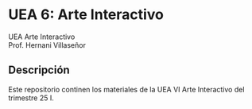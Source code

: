 # UEA 6: Arte Interactivo
UEA Arte Interactivo  
Prof. Hernani Villaseñor  
## Descripción
Este repositorio continen los materiales de la UEA VI Arte Interactivo del trimestre 25 I.
